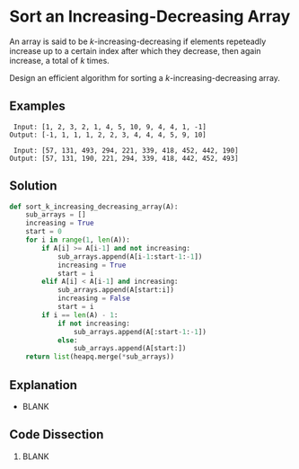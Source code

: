 # Sort an Increasing-Decreasing Array
An array is said to be _k_-increasing-decreasing if elements repeteadly increase up to a certain index after which they decrease, then again increase, a total of _k_ times.

Design an efficient algorithm for sorting a *k*-increasing-decreasing array.

## Examples
```
 Input: [1, 2, 3, 2, 1, 4, 5, 10, 9, 4, 4, 1, -1]
Output: [-1, 1, 1, 1, 2, 2, 3, 4, 4, 4, 5, 9, 10]

 Input: [57, 131, 493, 294, 221, 339, 418, 452, 442, 190]
Output: [57, 131, 190, 221, 294, 339, 418, 442, 452, 493]
```

## Solution
```python
def sort_k_increasing_decreasing_array(A):
    sub_arrays = []
    increasing = True
    start = 0
    for i in range(1, len(A)):
        if A[i] >= A[i-1] and not increasing:
            sub_arrays.append(A[i-1:start-1:-1])
            increasing = True
            start = i
        elif A[i] < A[i-1] and increasing:
            sub_arrays.append(A[start:i])
            increasing = False
            start = i
        if i == len(A) - 1:
            if not increasing:
                sub_arrays.append(A[:start-1:-1])
            else:
                sub_arrays.append(A[start:])
    return list(heapq.merge(*sub_arrays))
```

## Explanation
* BLANK

## Code Dissection
1. BLANK